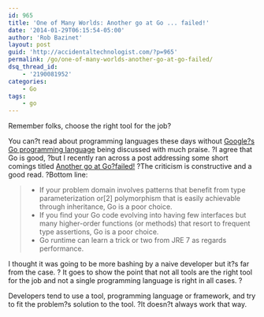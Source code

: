 ```yaml
---
id: 965
title: 'One of Many Worlds: Another go at Go ... failed!'
date: '2014-01-29T06:15:54-05:00'
author: 'Rob Bazinet'
layout: post
guid: 'http://accidentaltechnologist.com/?p=965'
permalink: /go/one-of-many-worlds-another-go-at-go-failed/
dsq_thread_id:
    - '2190081952'
categories:
    - Go
tags:
    - go
---
```


Remember folks, choose the right tool for the job?

You can?t read about programming languages these days without [Google?s Go programming language](http://golang.org/) being discussed with much praise. ?I agree that Go is good, ?but I recently ran across a post addressing some short comings titled [Another go at Go?failed!](http://oneofmanyworlds.blogspot.com/2014/01/another-go-at-go-failed.html) ?The criticism is constructive and a good read. ?Bottom line:

> - If your problem domain involves patterns that benefit from type parameterization or\[2\] polymorphism that is easily achievable through inheritance, Go is a poor choice.
> - If you find your Go code evolving into having few interfaces but many higher-order functions (or methods) that resort to frequent type assertions, Go is a poor choice.
> - Go runtime can learn a trick or two from JRE 7 as regards performance.

I thought it was going to be more bashing by a naive developer but it?s far from the case. ? It goes to show the point that not all tools are the right tool for the job and not a single programming language is right in all cases. ?

Developers tend to use a tool, programming language or framework, and try to fit the problem?s solution to the tool. ?It doesn?t always work that way.